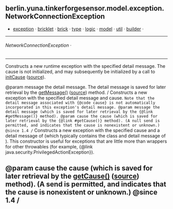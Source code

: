 
## berlin.yuna.tinkerforgesensor.model.exception.NetworkConnectionException
* [exception](readmeDoc/berlin/yuna/tinkerforgesensor/model/exception/README.md) · [bricklet](readmeDoc/berlin/yuna/tinkerforgesensor/model/sensor/bricklet/README.md) · [brick](readmeDoc/berlin/yuna/tinkerforgesensor/model/sensor/brick/README.md) · [type](readmeDoc/berlin/yuna/tinkerforgesensor/model/type/README.md) · [logic](readmeDoc/berlin/yuna/tinkerforgesensor/logic/README.md) · [model](readmeDoc/berlin/yuna/tinkerforgesensor/model/README.md) · [util](readmeDoc/berlin/yuna/tinkerforgesensor/util/README.md) · [builder](readmeDoc/berlin/yuna/tinkerforgesensor/model/builder/README.md) · 

---
###### NetworkConnectionException · 

---

 Constructs a new runtime exception with the specified detail message.
 The cause is not initialized, and may subsequently be initialized by a
 call to [initCause](readmeDoc/berlin/yuna/tinkerforgesensor/model/exception/NetworkConnectionException.md) ([source](src/main/java/berlin/yuna/tinkerforgesensor/model/exception/NetworkConnectionException.java)).

 @param message the detail message. The detail message is saved for
                later retrieval by the [getMessage()](readmeDoc/berlin/yuna/tinkerforgesensor/model/exception/NetworkConnectionException.md) ([source](src/main/java/berlin/yuna/tinkerforgesensor/model/exception/NetworkConnectionException.java)) method.
/
 Constructs a new exception with the specified detail message and
 cause.  `Note that the detail message associated with {@code cause} is not automatically incorporated in this exception's detail message. @param message the detail message (which is saved for later retrieval by the {@link #getMessage()} method). @param cause the cause (which is saved for later retrieval by the {@link #getCause()} method). (A null send is permitted, and indicates that the cause is nonexistent or unknown.) @since 1.4 /`
 Constructs a new exception with the specified cause and a detail
 message of  (which
 typically contains the class and detail message of ).
 This constructor is useful for exceptions that are little more than
 wrappers for other throwables (for example, {@link
 java.security.PrivilegedActionException}).

 @param cause the cause (which is saved for later retrieval by the
              [getCause()](readmeDoc/berlin/yuna/tinkerforgesensor/model/exception/NetworkConnectionException.md) ([source](src/main/java/berlin/yuna/tinkerforgesensor/model/exception/NetworkConnectionException.java)) method).  (A  send is
              permitted, and indicates that the cause is nonexistent or
              unknown.)
 @since 1.4
/
--- 
